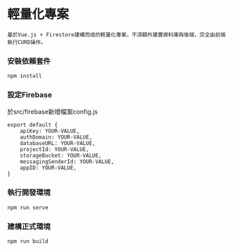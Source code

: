 # 輕量化專案
```
基於Vue.js + Firestore建構而成的輕量化專案，不須額外建置資料庫與後端，完全由前端執行CURD操作。
```

### 安裝依賴套件
```
npm install
```

### 設定Firebase

於src/firebase新增檔案config.js

```
export default {
	apiKey: YOUR-VALUE,
	authDomain: YOUR-VALUE,
	databaseURL: YOUR-VALUE,
	projectId: YOUR-VALUE,
	storageBucket: YOUR-VALUE,
	messagingSenderId: YOUR-VALUE,
	appID: YOUR-VALUE,
}
```

### 執行開發環境
```
npm run serve
```

### 建構正式環境
```
npm run build
```
